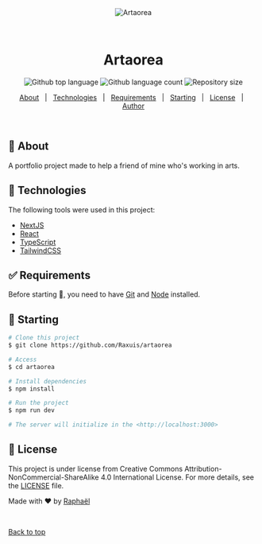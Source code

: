 <div align="center" id="top">
  <img src="https://i.ibb.co/c39cqVn/artaorea.jpg" alt="Artaorea" />

&#xa0;

</div>

<h1 align="center">Artaorea</h1>

<p align="center">
  <img alt="Github top language" src="https://img.shields.io/github/languages/top/Raxuis/artaorea?color=56BEB8">

  <img alt="Github language count" src="https://img.shields.io/github/languages/count/Raxuis/artaorea?color=56BEB8">

  <img alt="Repository size" src="https://img.shields.io/github/repo-size/Raxuis/artaorea?color=56BEB8">
</p>

<p align="center">
  <a href="#dart-about">About</a> &#xa0; | &#xa0;
  <a href="#rocket-technologies">Technologies</a> &#xa0; | &#xa0;
  <a href="#white_check_mark-requirements">Requirements</a> &#xa0; | &#xa0;
  <a href="#checkered_flag-starting">Starting</a> &#xa0; | &#xa0;
  <a href="#memo-license">License</a> &#xa0; | &#xa0;
  <a href="https://github.com/Raxuis" target="_blank">Author</a>
</p>

<br>

## :dart: About

A portfolio project made to help a friend of mine who's working in arts.

## :rocket: Technologies

The following tools were used in this project:

- [NextJS](https://nextjs.org)
- [React](https://react.dev)
- [TypeScript](https://www.typescriptlang.org/)
- [TailwindCSS](https://tailwindcss.com)

## :white_check_mark: Requirements

Before starting :checkered_flag:, you need to have [Git](https://git-scm.com) and [Node](https://nodejs.org/en/) installed.

## :checkered_flag: Starting

```bash
# Clone this project
$ git clone https://github.com/Raxuis/artaorea

# Access
$ cd artaorea

# Install dependencies
$ npm install

# Run the project
$ npm run dev

# The server will initialize in the <http://localhost:3000>
```

## :memo: License

This project is under license from Creative Commons Attribution-NonCommercial-ShareAlike 4.0 International License. For more details, see the [LICENSE](LICENSE.md) file.

Made with :heart: by <a href="https://github.com/Raxuis" target="_blank">Raphaël</a>

&#xa0;

<a href="#top">Back to top</a>

